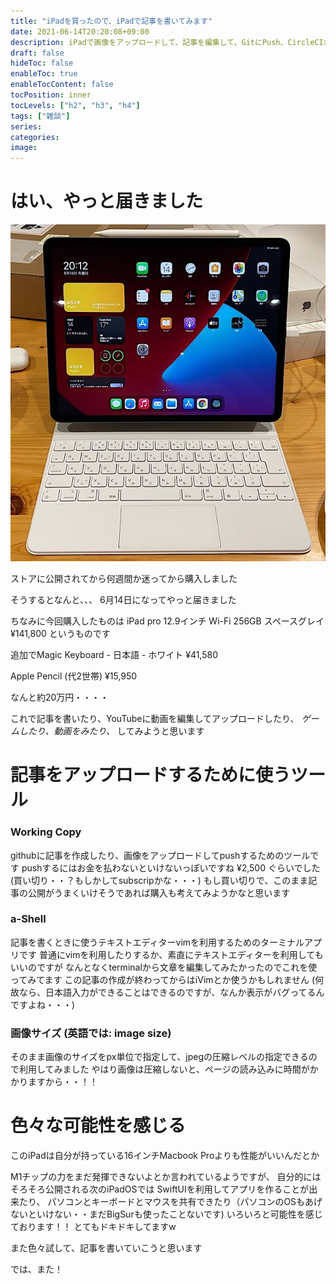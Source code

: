 ```yaml
---
title: "iPadを買ったので、iPadで記事を書いてみます"
date: 2021-06-14T20:20:08+09:00
description: iPadで画像をアップロードして、記事を編集して、GitにPush、CircleCIから記事を公開する、というテストを兼ねた記事です
draft: false
hideToc: false
enableToc: true
enableTocContent: false
tocPosition: inner
tocLevels: ["h2", "h3", "h4"]
tags: ["雑談"]
series:
categories:
image:
---
```


# はい、やっと届きました
![はい、買い増した](/st20210614/01.jpeg)

ストアに公開されてから何週間か迷ってから購入しました

そうするとなんと、、、
6月14日になってやっと届きました

ちなみに今回購入したものは
iPad pro 12.9インチ Wi-Fi 256GB スペースグレイ ¥141,800
というものです

追加でMagic Keyboard - 日本語 - ホワイト ¥41,580

Apple Pencil (代2世帯) ¥15,950

なんと約20万円・・・・

これで記事を書いたり、YouTubeに動画を編集してアップロードしたり、 *ゲームしたり、動画をみたり、*
してみようと思います


# 記事をアップロードするために使うツール

### Working Copy
githubに記事を作成したり、画像をアップロードしてpushするためのツールです
pushするにはお金を払わないといけないっぽいですね ¥2,500 ぐらいでした(買い切り・・？もしかしてsubscripかな・・・)
もし買い切りで、このまま記事の公開がうまくいけそうであれば購入も考えてみようかなと思います

### a-Shell
記事を書くときに使うテキストエディターvimを利用するためのターミナルアプリです
普通にvimを利用したりするか、素直にテキストエディターを利用してもいいのですが
なんとなくterminalから文章を編集してみたかったのでこれを使ってみてます
この記事の作成が終わってからはiVimとか使うかもしれません
(何故なら、日本語入力ができることはできるのですが、なんか表示がバグってるんですよね・・・)

### 画像サイズ (英語では: image size)
そのまま画像のサイズをpx単位で指定して、jpegの圧縮レベルの指定できるので利用してみました
やはり画像は圧縮しないと、ページの読み込みに時間がかかりますから・・！！

# 色々な可能性を感じる
このiPadは自分が持っている16インチMacbook Proよりも性能がいいんだとか

M1チップの力をまだ発揮できないよとか言われているようですが、
自分的にはそろそろ公開される次のiPadOSでは
SwiftUIを利用してアプリを作ることが出来たり、
パソコンとキーボードとマウスを共有できたり（パソコンのOSもあげないといけない・・まだBigSurも使ったことないです)
いろいろと可能性を感じております！！
とてもドキドキしてますw

また色々試して、記事を書いていこうと思います

では、また！

